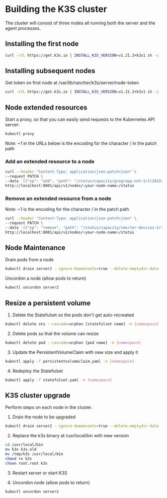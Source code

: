 # Building the K3S cluster

The cluster will consist of three nodes all running both the server and the agent processes.

## Installing the first node 

```bash
curl -sfL https://get.k3s.io | INSTALL_K3S_VERSION=v1.21.2+k3s1 sh -s - server --disable=traefik --disable=servicelb --cluster-init
```

## Installing subsequent nodes

Get token on first node at /var/lib/rancher/k3s/server/node-token

```bash
curl -sfL https://get.k3s.io | INSTALL_K3S_VERSION=v1.21.2+k3s1 sh -s - server --disable=traefik --disable=servicelb --server https://<ip or hostname of node1>:6443 --token <TOKEN> 
```

## Node extended resources

Start a proxy, so that you can easily send requests to the Kubernetes API server:

```bash
kubectl proxy
```

Note: ~1 in the URLs below is the encoding for the character / in the patch path

### Add an extended resource to a node 

```bash
curl --header "Content-Type: application/json-patch+json" \
--request PATCH \
--data '[{"op": "add", "path": "/status/capacity/gregrapp.net~1rtl2832u", "value": "1"}]' \
http://localhost:8001/api/v1/nodes/<your-node-name>/status
```

### Remove an extended resource from a node

Note: ~1 is the encoding for the character / in the patch path

```bash
curl --header "Content-Type: application/json-patch+json" \
--request PATCH \
--data '[{"op": "remove", "path": "/status/capacity/smarter-devices~1rtlsdr2"}]' \
http://localhost:8001/api/v1/nodes/<your-node-name>/status
```

## Node Maintenance

Drain pods from a node

```bash
kubectl drain server2 --ignore-daemonsets=true --delete-emptydir-data
```

Uncordon a node (allow pods to return)

```bash
kubectl uncordon server2
```

## Resize a persistent volume

1. Delete the Statefulset so the pods don't get auto-recreated
```bash
kubectl delete sts --cascade=orphan [statefulset name] -n [namespace]
```

2. Delete pods so that the volume can resize
```bash
kubectl delete pod --cascade=orphan [pod name] -n [namespace]
```

3. Update the PersistentVolumeClaim with new size and apply it
```bash
kubectl apply -f persistentvolumeclaim.yaml -n [namespace]
```

4. Redeploy the Statefulset
```bash
kubectl apply -f statefulset.yaml -n [namespace]
```

## K3S cluster upgrade

Perform steps on each node in the cluster.

1. Drain the node to be upgraded
```bash
kubectl drain server2 --ignore-daemonsets=true --delete-emptydir-data
```

2. Replace the k3s binary at /usr/local/bin with new version
```bash
cd /usr/local/bin
mv k3s k3s.old
mv /tmp/k3s /usr/local/bin
chmod +x k3s
chown root.root k3s
```

3. Restart server or start K3S

4. Uncordon node (allow pods to return)
```bash
kubectl uncordon server2
```